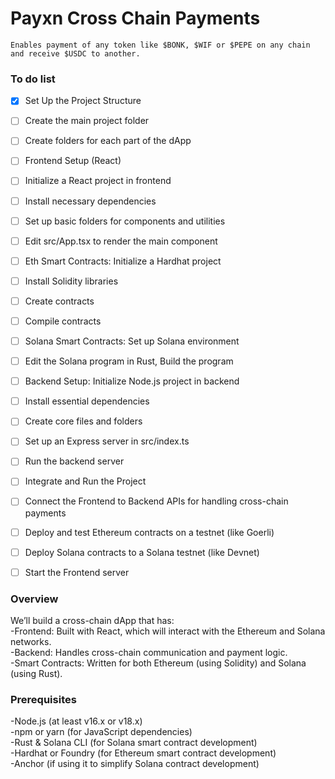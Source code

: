 # Payxn Cross Chain Payments
```
Enables payment of any token like $BONK, $WIF or $PEPE on any chain and receive $USDC to another. 
```

### To do list
- [x] Set Up the Project Structure
- [ ] Create the main project folder
- [ ] Create folders for each part of the dApp
- [ ] Frontend Setup (React)
- [ ] Initialize a React project in frontend
- [ ] Install necessary dependencies
- [ ] Set up basic folders for components and utilities
- [ ] Edit src/App.tsx to render the main component
- [ ] Eth Smart Contracts: Initialize a Hardhat project
- [ ] Install Solidity libraries
- [ ] Create contracts
- [ ] Compile contracts
- [ ] Solana Smart Contracts: Set up Solana environment
- [ ] Edit the Solana program in Rust, Build the program
- [ ] Backend Setup: Initialize Node.js project in backend
- [ ] Install essential dependencies
- [ ] Create core files and folders
- [ ] Set up an Express server in src/index.ts
- [ ] Run the backend server
- [ ] Integrate and Run the Project
- [ ] Connect the Frontend to Backend APIs for handling cross-chain payments
- [ ] Deploy and test Ethereum contracts on a testnet (like Goerli)
- [ ] Deploy Solana contracts to a Solana testnet (like Devnet)
- [ ] Start the Frontend server


### Overview
We’ll build a cross-chain dApp that has:<br />
-Frontend: Built with React, which will interact with the Ethereum and Solana networks.<br />
-Backend: Handles cross-chain communication and payment logic.<br />
-Smart Contracts: Written for both Ethereum (using Solidity) and Solana (using Rust).

### Prerequisites
-Node.js (at least v16.x or v18.x)<br />
-npm or yarn (for JavaScript dependencies)<br />
-Rust & Solana CLI (for Solana smart contract development)<br />
-Hardhat or Foundry (for Ethereum smart contract development)<br />
-Anchor (if using it to simplify Solana contract development)<br />
